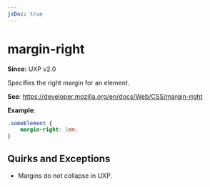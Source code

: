 ```yaml
---
jsDoc: true
---
```

# margin-right

**Since:**  UXP v2.0

Specifies the right margin for an element.

**See**: https://developer.mozilla.org/en/docs/Web/CSS/margin-right

**Example**:

```css
.someElement {
    margin-right: 1em;
}
```

## Quirks and Exceptions

* Margins do not collapse in UXP.